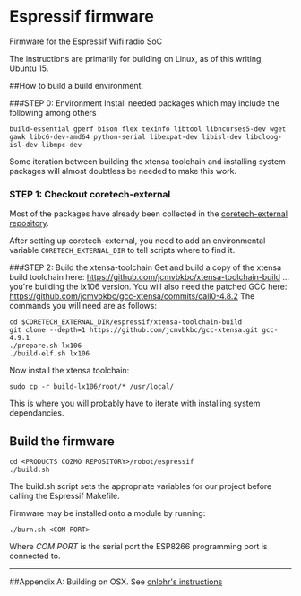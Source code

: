 # Espressif firmware
Firmware for the Espressif Wifi radio SoC

The instructions are primarily for building on Linux, as of this writing, Ubuntu 15.

##How to build a build environment.

###STEP 0: Environment
Install needed packages which may include the following among others

```
build-essential gperf bison flex texinfo libtool libncurses5-dev wget gawk libc6-dev-amd64 python-serial libexpat-dev libisl-dev libcloog-isl-dev libmpc-dev
```

Some iteration between building the xtensa toolchain and installing system packages will almost doubtless be needed to
make this work.

### STEP 1: Checkout coretech-external
Most of the packages have already been collected in the [coretech-external repository](https://github.com/anki/coretech-external).

After setting up coretech-external, you need to add an environmental variable ```CORETECH_EXTERNAL_DIR``` to tell
scripts where to find it.

###STEP 2: Build the xtensa-toolchain
Get and build a copy of the xtensa build toolchain here:
https://github.com/jcmvbkbc/xtensa-toolchain-build
... you're building the lx106 version.  You will also need the patched GCC here: https://github.com/jcmvbkbc/gcc-xtensa/commits/call0-4.8.2
The commands you will need are as follows:
```
cd $CORETECH_EXTERNAL_DIR/espressif/xtensa-toolchain-build
git clone --depth=1 https://github.com/jcmvbkbc/gcc-xtensa.git gcc-4.9.1
./prepare.sh lx106
./build-elf.sh lx106
```
Now install the xtensa toolchain:
```
sudo cp -r build-lx106/root/* /usr/local/
```
This is where you will probably have to iterate with installing system dependancies.

## Build the firmware

```
cd <PRODUCTS COZMO REPOSITORY>/robot/espressif
./build.sh
```
The build.sh script sets the appropriate variables for our project before calling the Espressif Makefile.

Firmware may be installed onto a module by running:
```
./burn.sh <COM PORT>
```
Where _COM PORT_ is the serial port the ESP8266 programming port is connected to.

********************************************************************************



##Appendix A: Building on OSX.
See [cnlohr's instructions](https://github.com/cnlohr/ws2812esp8266/blob/master/README.md)
